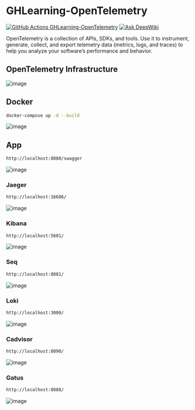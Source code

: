 # GHLearning-OpenTelemetry
[![GitHub Actions GHLearning-OpenTelemetry](https://github.com/gordon-hung/GHLearning-OpenTelemetry/actions/workflows/dotnet.yml/badge.svg)](https://github.com/gordon-hung/GHLearning-OpenTelemetry/actions/workflows/dotnet.yml) [![Ask DeepWiki](https://deepwiki.com/badge.svg)](https://deepwiki.com/gordon-hung/GHLearning-OpenTelemetry)

OpenTelemetry is a collection of APIs, SDKs, and tools. Use it to instrument, generate, collect, and export telemetry data (metrics, logs, and traces) to help you analyze your software’s performance and behavior.

## OpenTelemetry Infrastructure
![image](https://github.com/gordon-hung/opentelemetry-sample/blob/master/Images/OpenTelemetry.png)
## Docker
```sh
docker-compose up -d --build 
```
![image](https://github.com/gordon-hung/opentelemetry-sample/blob/master/Images/Docker.png)

## App
```sh
http://localhost:8080/swagger
```
![image](https://github.com/gordon-hung/opentelemetry-sample/blob/master/Images/Swagger.png)

### Jaeger
```sh
http://localhost:16686/
```
![image](https://github.com/gordon-hung/opentelemetry-sample/blob/master/Images/Jaeger.png)

### Kibana
```sh
http://localhost:5601/
```
![image](https://github.com/gordon-hung/opentelemetry-sample/blob/master/Images/Kibana.png)

### Seq
```sh
http://localhost:8081/
```
![image](https://github.com/gordon-hung/opentelemetry-sample/blob/master/Images/Seq.png)

### Loki
```sh
http://localhost:3000/
```
![image](https://github.com/gordon-hung/opentelemetry-sample/blob/master/Images/Loki.png)

### Cadvisor
```sh
http://localhost:8090/
```
![image](https://github.com/gordon-hung/opentelemetry-sample/blob/master/Images/Cadvisor.png)

### Gatus
```sh
http://localhost:8088/
```
![image](https://github.com/gordon-hung/opentelemetry-sample/blob/master/Images/Gatus.png)
